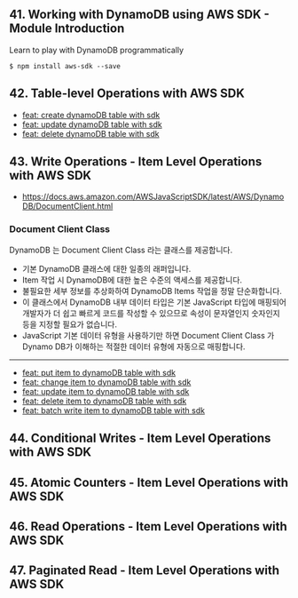 ## 41. Working with DynamoDB using AWS SDK - Module Introduction
Learn to play with DynamoDB programmatically

```shell
$ npm install aws-sdk --save
```

## 42. Table-level Operations with AWS SDK

- [feat: create dynamoDB table with sdk](https://github.com/eyabc/dynamo-db-test/commit/da82e492ef29e657db3dd2a5b80dd1a748b24da3)
- [feat: update dynamoDB table with sdk](https://github.com/eyabc/dynamo-db-test/commit/c935d81322295feb1f7f0ff4f372c3cbdad74a64)
- [feat: delete dynamoDB table with sdk](https://github.com/eyabc/dynamo-db-test/commit/a2ec470c4a13dc45896d60a4f56332923e624ed4)

## 43. Write Operations - Item Level Operations with AWS SDK
- https://docs.aws.amazon.com/AWSJavaScriptSDK/latest/AWS/DynamoDB/DocumentClient.html

### Document Client Class
DynamoDB 는 Document Client Class 라는 클래스를 제공합니다.

- 기본 DynamoDB 클래스에 대한 일종의 래퍼입니다.
- Item 작업 시 DynamoDB에 대한 높은 수준의 액세스를 제공합니다.
- 불필요한 세부 정보를 추상화하여 DynamoDB Items 작업을 정말 단순화합니다. 
- 이 클래스에서 DynamoDB 내부 데이터 타입은 기본 JavaScript 타입에 매핑되어 개발자가 더 쉽고 빠르게 코드를 작성할 수 있으므로 속성이 문자열인지 숫자인지 등을 지정할 필요가 없습니다.
- JavaScript 기본 데이터 유형을 사용하기만 하면 Document Client Class 가 Dynamo DB가 이해하는 적절한 데이터 유형에 자동으로 매핑합니다.
---
- [feat: put item to dynamoDB table with sdk](https://github.com/eyabc/dynamo-db-test/commit/39dbfa5bb1a162466ca044bc053b35f9afbf5b54)
- [feat: change item to dynamoDB table with sdk](https://github.com/eyabc/dynamo-db-test/commit/9445c4c0012f07379502894c674573d4716812ae)
- [feat: update item to dynamoDB table with sdk](https://github.com/eyabc/dynamo-db-test/commit/2b4c13a5d08050ab952f9f2296a88f9edb00488e)
- [feat: delete item to dynamoDB table with sdk](https://github.com/eyabc/dynamo-db-test/commit/c1283599ace422c3ee85fe8acf7caa0b1799c757)
- [feat: batch write item to dynamoDB table with sdk](https://github.com/eyabc/dynamo-db-test/commit/39dbfa5bb1a162466ca044bc053b35f9afbf5b54)

## 44. Conditional Writes - Item Level Operations with AWS SDK

## 45. Atomic Counters - Item Level Operations with AWS SDK

## 46. Read Operations - Item Level Operations with AWS SDK

## 47. Paginated Read - Item Level Operations with AWS SDK


